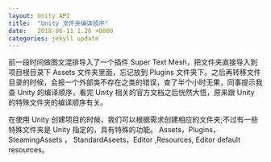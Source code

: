 ```yaml
---
layout: Unity API
title:  "Unity 文件夹编译顺序"
date:   2018-06-11 1.20 +0800
categories: jekyll update
---
```

前一段时间做图文混排导入了一个插件 Super Text Mesh，把文件夹直接导入到项目根目录下 Assets 文件夹里面，忘记放到 Plugins 文件夹下。之后再转移文件目录的时候，会报一个外部类不存在之类的错误，查了半个小时无果，同事提示我查 Unity 的编译顺序，看完 Unity 相关的官方文档之后恍然大悟，原来跟 Unity 的特殊文件夹的编译顺序有关。

在使用 Unity 创建项目的时候，我们可以根据需求创建相应的文件夹;不过有一些特殊文件夹是 Unity 指定的，具有特殊的功能。
Assets，Plugins，  SteamingAssets ， StandardAseets，Editor ,Resources, Editor default resources。